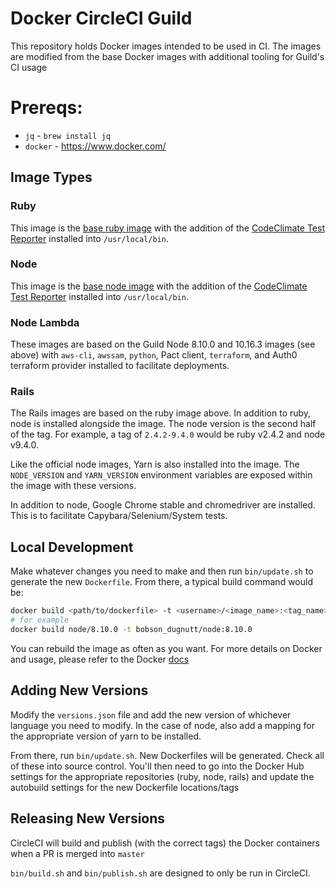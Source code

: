 # Docker CircleCI Guild

This repository holds Docker images intended to be used in CI. The images are modified from the base Docker images with additional tooling for Guild's CI usage

# Prereqs:

- `jq` - `brew install jq`
- `docker` - https://www.docker.com/

## Image Types

### Ruby

This image is the [base ruby image](https://hub.docker.com/_/ruby/) with the addition of the [CodeClimate Test Reporter]() installed into `/usr/local/bin`.

### Node

This image is the [base node image](https://hub.docker.com/_/node/) with the addition of the [CodeClimate Test Reporter]() installed into `/usr/local/bin`.

### Node Lambda

These images are based on the Guild Node 8.10.0 and 10.16.3 images (see above) with `aws-cli`, `awssam`, `python`, Pact 
client, `terraform`, and Auth0 terraform provider installed to facilitate deployments.

### Rails

The Rails images are based on the ruby image above. In addition to ruby, node is installed alongside the image. The 
node version is the second half of the tag. For example, a tag of `2.4.2-9.4.0` would be ruby v2.4.2 and node v9.4.0.

Like the official node images, Yarn is also installed into the image. The `NODE_VERSION` and `YARN_VERSION` environment 
variables are exposed within the image with these versions.

In addition to node, Google Chrome stable and chromedriver are installed. This is to facilitate Capybara/Selenium/System tests.

## Local Development

Make whatever changes you need to make and then run `bin/update.sh` to generate the new `Dockerfile`. From there, a 
typical build command would be:

```bash
docker build <path/to/dockerfile> -t <username>/<image_name>:<tag_name>
# for example
docker build node/8.10.0 -t bobson_dugnutt/node:8.10.0
```

You can rebuild the image as often as you want. For more details on Docker and usage, please refer to the Docker [docs](https://docs.docker.com/get-started/part2/)

## Adding New Versions

Modify the `versions.json` file and add the new version of whichever language you need to modify. In the case of node, 
also add a mapping for the appropriate version of yarn to be installed.

From there, run `bin/update.sh`. New Dockerfiles will be generated. Check all of these into source control. You'll then 
need to go into the Docker Hub settings for the appropriate repositories (ruby, node, rails) and update the autobuild 
settings for the new Dockerfile locations/tags

## Releasing New Versions

CircleCI will build and publish (with the correct tags) the Docker containers when a PR is merged into `master`

`bin/build.sh` and `bin/publish.sh` are designed to only be run in CircleCI.
